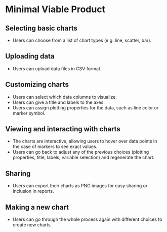 # Minimal Viable Product

## Selecting basic charts

- Users can choose from a list of chart types (e.g. line, scatter, bar).

## Uploading data

- Users can upload data files in CSV format.

## Customizing charts

- Users can select which data columns to visualize.
- Users can give a title and labels to the axes.
- Users can assign plotting properties for the data, such as line color or marker symbol.

## Viewing and interacting with charts

- The charts are interactive, allowing users to hover over data points in the case of markers to see exact values.
- Users can go back to adjust any of the previous choices (plotting properties, title, labels, variable selection) and regenerate the chart.

## Sharing

- Users can export their charts as PNG images for easy sharing or inclusion in reports.

## Making a new chart

- Users can go through the whole process again with different choices to create new charts.
